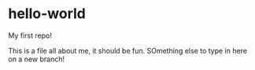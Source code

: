 hello-world
===========

My first repo!

This is a file all about me, it should be fun.
SOmething else to type in here on a new branch!